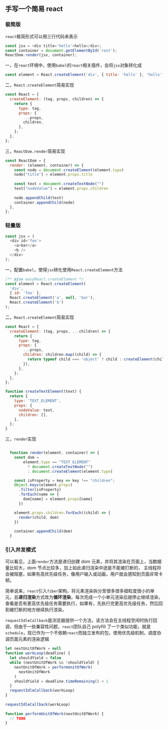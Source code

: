 ## 手写一个简易 react

### 极简版

`react`极简形式可以用三行代码来表示

```js
const jsx = <div title='hello'>hello</div>;
const container = document.getElementById('root');
ReactDom.render(jsx, container);
```

一，在`react`环境中，使用`babel`的`react`相关插件，会将`jsx`对象转化成

```js
const element = React.createElement('div', { title: 'hello' }, 'hello');
```

二，`React.createElement`简易实现

```js
const React = {
  createElement: (tag, props, children) => {
    return {
      type: tag,
      props: {
        ...props,
        children,
      },
    };
  },
};
```

三，`ReactDom.render`简易实现

```js
const ReactDom = {
  render: (element, container) => {
    const node = document.createElement(element.type)
    node["title"] = element.props.title
    ​
    const text = document.createTextNode("")
    text["nodeValue"] = element.props.children
    ​
    node.appendChild(text)
    container.appendChild(node)
  },
};
```

### 轻量版

```js
const jsx = (
  <div id='foo'>
    <a>bar</a>
    <b />
  </div>
);
```

一，配置`babel`，使得`jsx`转化使用`React.createElement`方法

```js
/** @jsx easyReact.createElement */
const element = React.createElement(
  'div',
  { id: 'foo' },
  React.createElement('a', null, 'bar'),
  React.createElement('b')
);
```

二，`React.createElement`简易实现

```js
const React = {
  createElement: (tag, props, ...children) => {
    return {
      type: tag,
      props: {
        ...props,
        children: children.map((child) => {
          return typeof child === 'object' ? child : createElement(child);
        }),
      },
    };
  },
};

function createTextElement(text) {
  return {
    type: 'TEXT_ELEMENT',
    props: {
      nodeValue: text,
      children: [],
    },
  };
}
```

三，`render`实现

```js

  function render(element, container) => {
    const dom =
        element.type == "TEXT_ELEMENT"
          ? document.createTextNode("")
          : document.createElement(element.type)

    const isProperty = key => key !== "children";
    Object.keys(element.props)
      .filter(isProperty)
      .forEach(name => {
        dom[name] = element.props[name]
      })

    element.props.children.forEach((child) => {
      render(child, dom)
    })
    ​
    container.appendChild(dom)
  }

```

### 引入并发模式

可以看见，上面`render`方法是递归创建 dom 元素，并将其渲染在页面上，当数据量比较大，dom 节点比较多，加上如此递归渲染中途是不能被打断的，
主线程将会被阻塞，如果有高优先级任务，像用户输入或动画，用户就会感知到页面非常卡顿。

简单说来，`react`引入`fiber`架构，将元素渲染拆分至很多很多细粒度很小的单元，且**递归渲染**方式改为**循环渲染**，每次完成一个小单元渲染后就停止继续渲染，查看是否有更高优先级任务需要执行，如果有，先执行完更高优先级任务，然后回到被打断的地方继续执行渲染。

`requestIdleCallback`是浏览器提供一个方法，该方法会在主线程空闲时执行回调，但由于一些兼容性问题，`react`团队自己 polyfill 了一个类似功能，就是
`schedule`，现已作为一个不依赖`react`而独立发布的包，使用优先级机制，调度协调页面元素的渲染逻辑

```js
let nextUnitOfWork = null
function workLoop(deadline) {
  let shouldYield = false
  while (nextUnitOfWork && !shouldYield) {
    nextUnitOfWork = performUnitOfWork(
      nextUnitOfWork
    )
    shouldYield = deadline.timeRemaining() < 1
  }
  requestIdleCallback(workLoop)
}
​
requestIdleCallback(workLoop)
​
function performUnitOfWork(nextUnitOfWork) {
  // TODO
}

```
